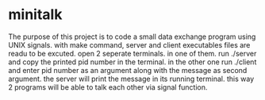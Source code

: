 # minitalk
The purpose of this project is to code a small data exchange program using UNIX signals.
with make command, server and client executables files are readu to be excuted. 
open 2 seperate terminals. 
in one of them. run ./server and copy the printed pid number in the terminal.
in the other one run ./client and enter pid number as an argument along with the message as 
second argument.
the server will print the message in its running terminal. 
this way 2 programs will be able to talk each other via signal function.
